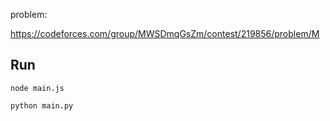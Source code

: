 problem: 

https://codeforces.com/group/MWSDmqGsZm/contest/219856/problem/M

## Run

```
node main.js
```

```
python main.py
```